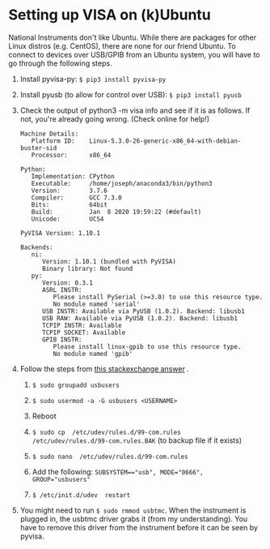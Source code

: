 # Setting up VISA on (k)Ubuntu

National Instruments don't like Ubuntu. While there are packages for other Linux distros (e.g. CentOS), there are none for our friend Ubuntu. To connect to devices over USB/GPIB from an Ubuntu system, you will have to go through the following steps. 

1. Install pyvisa-py: 
    `$ pip3 install pyvisa-py`

2. Install pyusb (to allow for control over USB): 
    `$ pip3 install pyusb`

3. Check the output of python3 -m visa info and see if it is as follows. If not, you're already going wrong. (Check online for help!)

   ```
   Machine Details:
      Platform ID:    Linux-5.3.0-26-generic-x86_64-with-debian-buster-sid
      Processor:      x86_64

   Python:
      Implementation: CPython
      Executable:     /home/joseph/anaconda3/bin/python3
      Version:        3.7.6
      Compiler:       GCC 7.3.0
      Bits:           64bit
      Build:          Jan  8 2020 19:59:22 (#default)
      Unicode:        UCS4

   PyVISA Version: 1.10.1

   Backends:
      ni:
         Version: 1.10.1 (bundled with PyVISA)
         Binary library: Not found
      py:
         Version: 0.3.1
         ASRL INSTR:
            Please install PySerial (>=3.0) to use this resource type.
            No module named 'serial'
         USB INSTR: Available via PyUSB (1.0.2). Backend: libusb1
         USB RAW: Available via PyUSB (1.0.2). Backend: libusb1
         TCPIP INSTR: Available 
         TCPIP SOCKET: Available 
         GPIB INSTR:
            Please install linux-gpib to use this resource type.
            No module named 'gpib'
    ```    

4. Follow the steps from [this stackexchange answer](https://stackoverflow.com/questions/52256123/unable-to-get-full-visa-address-that-includes-the-serial-number) . 

   1. `$ sudo groupadd usbusers`

   2. `$ sudo usermod -a -G usbusers <USERNAME>`

   3. Reboot

   4. `$ sudo cp  /etc/udev/rules.d/99-com.rules  /etc/udev/rules.d/99-com.rules.BAK` (to backup file if it exists)

   5. `$ sudo nano  /etc/udev/rules.d/99-com.rules`

   6. Add the following:  `SUBSYSTEM=="usb", MODE="0666", GROUP="usbusers"`

   7. `$ /etc/init.d/udev  restart`

5. You might need to run `$ sudo rmmod usbtmc`. When the instrument is plugged in, the usbtmc driver grabs it (from my understanding). You have to remove this driver from the instrument before it can be seen by pyvisa.
